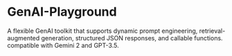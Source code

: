 # GenAI-Playground
A flexible GenAI toolkit that supports dynamic prompt engineering, retrieval-augmented generation, structured JSON responses, and callable functions. compatible with Gemini 2 and GPT-3.5.
